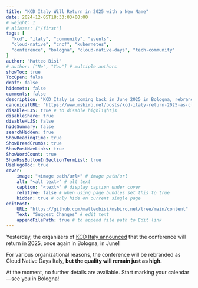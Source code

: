 ```yaml
---
title: "KCD Italy Will Return in 2025 with a New Name"
date: 2024-12-05T18:33:03+00:00
# weight: 1
# aliases: ["/first"]
tags: [
  "kcd", "italy", "community", "events",
  "cloud-native", "cncf", "kubernetes",
  "conference", "bologna", "cloud-native-days", "tech-community"
]
author: "Matteo Bisi"
# author: ["Me", "You"] # multiple authors
showToc: true
TocOpen: false
draft: false
hidemeta: false
comments: false
description: "KCD Italy is coming back in June 2025 in Bologna, rebranded as Cloud Native Days Italy. While the name is changing, the event will continue its tradition of high-quality sessions and community engagement, bringing together developers, architects, and cloud-native enthusiasts from across Italy and beyond."
canonicalURL: "https://www.msbiro.net/posts/kcd-italy-return-2025-as-cloud-native-days/"
disableHLJS: true # to disable highlightjs
disableShare: true
disableHLJS: false
hideSummary: false
searchHidden: true
ShowReadingTime: true
ShowBreadCrumbs: true
ShowPostNavLinks: true
ShowWordCount: true
ShowRssButtonInSectionTermList: true
UseHugoToc: true
cover:
    image: "<image path/url>" # image path/url
    alt: "<alt text>" # alt text
    caption: "<text>" # display caption under cover
    relative: false # when using page bundles set this to true
    hidden: true # only hide on current single page
editPost:
    URL: "https://github.com/matteobisi/msbiro.net/tree/main/content"
    Text: "Suggest Changes" # edit text
    appendFilePath: true # to append file path to Edit link
---
```

Yesterday, the organizers of [KCD Italy announced](https://www.linkedin.com/company/cloudnativedaysitaly/posts/?feedView=all) that the conference will return in 2025, once again in Bologna, in June!

For various organizational reasons, the conference will be rebranded as Cloud Native Days Italy, **but the quality will remain just as high.**

At the moment, no further details are available. Start marking your calendar—see you in Bologna!